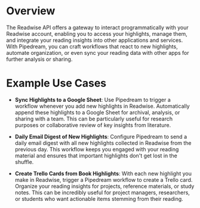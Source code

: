 # Overview

The Readwise API offers a gateway to interact programmatically with your Readwise account, enabling you to access your highlights, manage them, and integrate your reading insights into other applications and services. With Pipedream, you can craft workflows that react to new highlights, automate organization, or even sync your reading data with other apps for further analysis or sharing.

# Example Use Cases

- **Sync Highlights to a Google Sheet**: Use Pipedream to trigger a workflow whenever you add new highlights in Readwise. Automatically append these highlights to a Google Sheet for archival, analysis, or sharing with a team. This can be particularly useful for research purposes or collaborative review of key insights from literature.

- **Daily Email Digest of New Highlights**: Configure Pipedream to send a daily email digest with all new highlights collected in Readwise from the previous day. This workflow keeps you engaged with your reading material and ensures that important highlights don't get lost in the shuffle.

- **Create Trello Cards from Book Highlights**: With each new highlight you make in Readwise, trigger a Pipedream workflow to create a Trello card. Organize your reading insights for projects, reference materials, or study notes. This can be incredibly useful for project managers, researchers, or students who want actionable items stemming from their reading.
